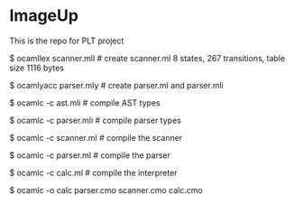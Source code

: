 # ImageUp
This is the repo for PLT project


$ ocamllex scanner.mll # create scanner.ml
8 states, 267 transitions, table size 1116 bytes


$ ocamlyacc parser.mly # create parser.ml and parser.mli


$ ocamlc -c ast.mli # compile AST types


$ ocamlc -c parser.mli # compile parser types


$ ocamlc -c scanner.ml # compile the scanner


$ ocamlc -c parser.ml # compile the parser


$ ocamlc -c calc.ml # compile the interpreter


$ ocamlc -o calc parser.cmo scanner.cmo calc.cmo
